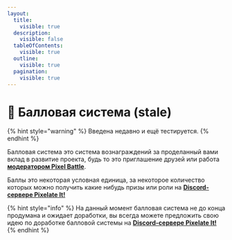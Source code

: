 ```yaml
---
layout:
  title:
    visible: true
  description:
    visible: false
  tableOfContents:
    visible: true
  outline:
    visible: true
  pagination:
    visible: true
---
```


# 📌 Балловая система (stale)

{% hint style="warning" %}
Введена недавно и ещё тестируется.
{% endhint %}

Балловая система это система вознаграждений за проделанный вами вклад в развитие проекта, будь то это приглашение друзей или работа [**модератором Pixel Battle**](../moderators/#main).

Баллы это некоторая условная единица, за некоторое количество которых можно получить какие нибудь призы или роли на [**Discord-сервере Pixelate It!**](https://discord.gg/XBPyGUv3DT)

{% hint style="info" %}
На данный момент балловая система не до конца продумана и ожидает доработки, вы всегда можете предложить свою идею по доработке балловой системы на [**Discord-сервере Pixelate It!**](https://discord.gg/XBPyGUv3DT)
{% endhint %}

